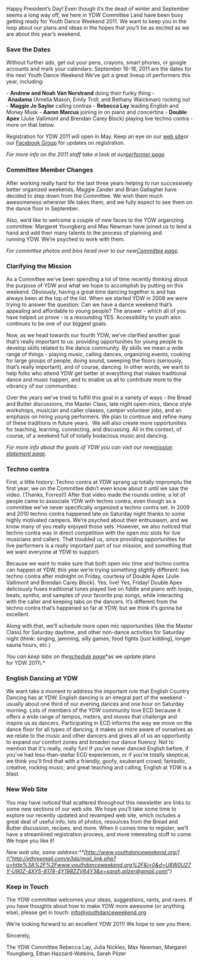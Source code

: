 
Happy President’s Day! Even though it’s the dead of winter and September seems a long way off, we here in YDW Committee Land have been busy getting ready for Youth Dance Weekend 2011\. We want to keep you in the loop about our plans and ideas in the hopes that you’ll be as excited as we are about this year’s weekend.
### Save the Dates


Without further ado, get out your pens, crayons, smart phones, or google accounts and mark your calendars: September 16\-18, 2011 are the dates for the next Youth Dance Weekend We’ve got a great lineup of performers this year, including:

\- **Andrew and Noah Van Norstrand** doing their funky thing
\- **Anadama** (Amelia Mason, Emily Troll, and Bethany Waickman) rocking out
\- **Maggie Jo Saylor** calling contras
\- **Rebecca Lay** leading English and Money Musk
\- **Aaron Marcus** joining in on piano and concertina
\- **Double Apex** (Julie Vallimont and Brendan Carey Block) playing live techno contra \- more on that below.

Registration for YDW 2011 will open in May. Keep an eye on our [web site](\"http://ethreemail.com/e3ds/mail_link.php?u=http%3A%2F%2Fwww.youthdanceweekend.org%2F&i=0&d=U8W0U27Y-U90Z-4XY5-8178-4Y198ZZV64Y3&e=sarah.pilzer@gmail.com\")or our [Facebook Group](\"http://ethreemail.com/e3ds/mail_link.php?u=http%3A%2F%2Fwww.facebook.com%2Fgroup.php%3Fgid%3D104532255579&i=1&d=U8W0U27Y-U90Z-4XY5-8178-4Y198ZZV64Y3&e=sarah.pilzer@gmail.com\") for updates on registration.

*For more info on the 2011 staff take a look at our*[*performer page*](\"http://ethreemail.com/e3ds/mail_link.php?u=http%3A%2F%2Fwww.youthdanceweekend.org%2F%3Fpage_id%3D30&i=2&d=U8W0U27Y-U90Z-4XY5-8178-4Y198ZZV64Y3&e=sarah.pilzer@gmail.com\")*.*
### Committee Member Changes


After working really hard for the last three years helping to run successively better organized weekends, Maggie Zander and Brian Gallagher have decided to step down from the Committee. We wish them much awesomeness wherever life takes them, and we fully expect to see them on the dance floor in September.

Also, we’d like to welcome a couple of new faces to the YDW organizing committee: Margaret Youngberg and Max Newman have joined us to lend a hand and add their many talents to the process of planning and running YDW. We’re psyched to work with them.

*For committee photos and bios head over to our new*[*Committee page*](\"http://ethreemail.com/e3ds/mail_link.php?u=http%3A%2F%2Fwww.youthdanceweekend.org%2F%3Fpage_id%3D38&i=3&d=U8W0U27Y-U90Z-4XY5-8178-4Y198ZZV64Y3&e=sarah.pilzer@gmail.com\")*.*
### Clarifying the Mission


As a Committee we’ve been spending a lot of time recently thinking about the purpose of YDW and what we hope to accomplish by putting on this weekend. Obviously, having a great time dancing together is and has always been at the top of the list. When we started YDW in 2008 we were trying to answer the question: Can we have a dance weekend that’s appealing and affordable to young people? The answer \- which all of you have helped us prove \- is a resounding YES. Accessibility to youth also continues to be one of our biggest goals.

Now, as we head towards our fourth YDW, we’ve clarified another goal that’s really important to us: providing opportunities for young people to develop skills related to the dance community. By skills we mean a wide range of things \- playing music, calling dances, organizing events, cooking for large groups of people, doing sound, sweeping the floors (seriously, that’s really important), and of course, dancing. In other words, we want to help folks who attend YDW get better at everything that makes traditional dance and music happen, and to enable us all to contribute more to the vibrancy of our communities.

Over the years we’ve tried to fulfill this goal in a variety of ways \- the Bread and Butter discussions, the Master Class, late night open\-mics, dance style workshops, musician and caller classes, camper volunteer jobs, and an emphasis on hiring young performers. We plan to continue and refine many of these traditions in future years.  We will also create more opportunities for teaching, learning, connecting, and discussing. All in the context, of course, of a weekend full of totally bodacious music and dancing.

*For more info about the goals of YDW you can visit our new*[*mission statement page*](\"http://ethreemail.com/e3ds/mail_link.php?u=http%3A%2F%2Fwww.youthdanceweekend.org%2F%3Fpage_id%3D40&i=4&d=U8W0U27Y-U90Z-4XY5-8178-4Y198ZZV64Y3&e=sarah.pilzer@gmail.com\")*.*
### Techno contra


First, a little history: Techno contra at YDW sprang up totally impromptu the first year; we on the Committee didn’t even know about it until we saw the video. (Thanks, Forrest!) After that video made the rounds online, a lot of people came to associate YDW with techno contra, even though as a committee we’ve never specifically organized a techno contra set. In 2009 and 2010 techno contra happened late on Saturday night thanks to some highly motivated campers. We’re psyched about their enthusiasm, and we know many of you really enjoyed those sets. However, we also noticed that techno contra was in direct competition with the open mic slots for live musicians and callers. That troubled us, since providing opportunities for live performers is a really important part of our mission, and something that we want everyone at YDW to support.

Because we want to make sure that both open mic time and techno contra can happen at YDW, this year we’re trying something slightly different: live techno contra after midnight on Friday, courtesy of Double Apex (Julie Vallimont and Brendan Carey Block). Yes, live! Yes, Friday! Double Apex deliciously fuses traditional tunes played live on fiddle and piano with loops, beats, synths, and samples of your favorite pop songs, while interacting with the caller and keeping tabs on the dancers. It’s different from the techno contra that’s happened so far at YDW, but we think it’s gonna be excellent.

Along with that, we’ll schedule more open mic opportunities (like the Master Class) for Saturday daytime, and other non\-dance activities for Saturday night (think: singing, jamming, silly games, food fights \[just kidding], longer sauna hours, etc.)

*You can keep tabs on the*[*schedule page*](\"http://ethreemail.com/e3ds/mail_link.php?u=http%3A%2F%2Fwww.youthdanceweekend.org%2F%3Fpage_id%3D27&i=5&d=U8W0U27Y-U90Z-4XY5-8178-4Y198ZZV64Y3&e=sarah.pilzer@gmail.com\")*as we update plans for YDW 2011\.*
### **English Dancing at YDW**


We want take a moment to address the important role that English Country Dancing has at YDW. English dancing is an integral part of the weekend \- usually about one third of our evening dances and one hour on Saturday morning. Lots of members of the YDW community love ECD because it offers a wide range of tempos, meters, and moves that challenge and inspire us as dancers. Participating in ECD informs the way we move on the dance floor for all types of dancing; it makes us more aware of ourselves as we relate to the music and other dancers and gives all of us an opportunity to expand our comfort zones and broaden our dance fluency. Not to mention that it's really, really fun! If you’ve never danced English before, if you've had less\-than\-stellar ECD experiences, or if you’re totally skeptical, we think you'll find that with a friendly, goofy, exuberant crowd; fantastic, creative, rocking music; and great teaching and calling, English at YDW is a blast.

### New Web Site


You may have noticed that scattered throughout this newsletter are links to some new sections of our web site. We hope you’ll take some time to explore our recently updated and revamped web site, which includes a great deal of useful info, lots of photos, resources from the Bread and Butter discussion, recipes, and more. When it comes time to register, we’ll have a streamlined registration process, and more interesting stuff to come. We hope you like it!

*New web site, same address:**[http://www.youthdanceweekend.org/](\"http://ethreemail.com/e3ds/mail_link.php?u=http%3A%2F%2Fwww.youthdanceweekend.org%2F&i=0&d=U8W0U27Y-U90Z-4XY5-8178-4Y198ZZV64Y3&e=sarah.pilzer@gmail.com\")*
### Keep in Touch


The YDW committee welcomes your ideas, suggestions, rants, and raves. If you have thoughts about how to make YDW more awesome (or anything else), please get in touch: [info@youthdanceweekend.org](\"mailto:info@youthdanceweekend.org\")

We’re looking forward to an excellent YDW 2011! We hope to see you there.

Sincerely,

The YDW Committee
Rebecca Lay, Julia Nickles, Max Newman, Margaret Youngberg, Ethan Hazzard\-Watkins, Sarah Pilzer
 



